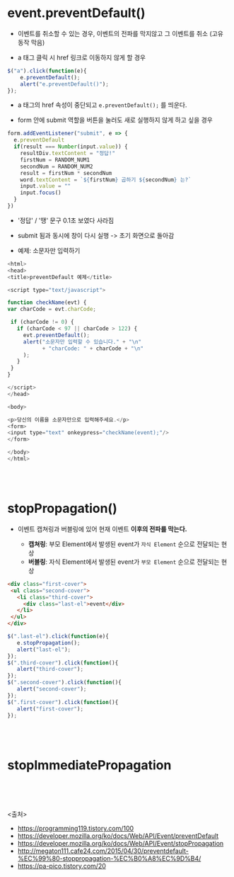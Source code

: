 # event.preventDefault()
- 이벤트를 취소할 수 있는 경우, 이벤트의 전파를 막지않고 그 이벤트를 취소 (고유 동작 막음)

- a 태그 클릭 시 href 링크로 이동하지 않게 할 경우
```js
$("a").click(function(e){
	e.preventDefault();
	alert("e.preventDefault()");
});
```
  - a 태그의 href 속성이 중단되고 `e.preventDefault();` 를 띄운다.
  
  
- form 안에 submit 역할을 버튼을 눌러도 새로 실행하지 않게 하고 싶을 경우
```js
form.addEventListener("submit", e => {
  e.preventDefault
  if(result === Number(input.value)) {
    resultDiv.textContent = "정답!"
    firstNum = RANDOM_NUM1
    secondNum = RANDOM_NUM2
    result = firstNum * secondNum
    word.textContent = `${firstNum} 곱하기 ${secondNum} 는?`
    input.value = ""
    input.focus()
  }
})
```
 - '정답' / '땡' 문구 0.1초 보였다 사라짐
 - submit 됨과 동시에 창이 다시 실행 -> 초기 화면으로 돌아감
 
 - 예제: 소문자만 입력하기
 ```js
 <html>
<head>
<title>preventDefault 예제</title>

<script type="text/javascript">

function checkName(evt) {
var charCode = evt.charCode;

  if (charCode != 0) {
    if (charCode < 97 || charCode > 122) {
      evt.preventDefault();
      alert("소문자만 입력할 수 있습니다." + "\n"
            + "charCode: " + charCode + "\n"
      );
    }
  }
}

</script>
</head>

<body>

<p>당신의 이름을 소문자만으로 입력해주세요.</p>
<form>
<input type="text" onkeypress="checkName(event);"/>
</form>

</body>
</html>
 ```
 
 <br><br>
 
 # stopPropagation()
 - 이벤트 캡쳐링과 버블링에 있어 현재 이벤트 **이후의 전파를 막는다.**
 
   - **캡쳐링**: 부모 Element에서 발생된 event가 `자식 Element` 순으로 전달되는 현상
   - **버블링**: 자식 Element에서 발생된 event가 `부모 Element` 순으로 전달되는 현상
   
 ```html
 <div class="first-cover">
  <ul class="second-cover">
    <li class="third-cover">
      <div class="last-el">event</div>
    </li>
  </ul>
</div>
 ```
 ```javascript
 $(".last-el").click(function(e){
	e.stopPropagation();
	alert("last-el");
});
$(".third-cover").click(function(){
	alert("third-cover");
});
$(".second-cover").click(function(){
	alert("second-cover");
});
$(".first-cover").click(function(){
	alert("first-cover");
});
 ```
<br><Br>


# stopImmediatePropagation




<br><br><br>

<출처>
- https://programming119.tistory.com/100
- https://developer.mozilla.org/ko/docs/Web/API/Event/preventDefault
- https://developer.mozilla.org/ko/docs/Web/API/Event/stopPropagation
- http://megaton111.cafe24.com/2015/04/30/preventdefault-%EC%99%80-stoppropagation-%EC%B0%A8%EC%9D%B4/
- https://pa-pico.tistory.com/20
